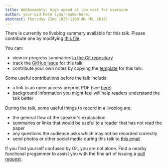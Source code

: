 ```yaml
---
title: WebAssembly: high speed at low cost for everyone
author: your-uid-here (your-name-here)
abstract: Thursday 22nd 1035-1100 AM (ML 2016)
---
```


There is currently no liveblog summary available for this talk. Please contribute one by modifying [this file](https://github.com/ocamllabs/icfp2016-blog/blob/master/ML/webassembly-high-speed-at-low.md).

You can:
* view in-progress summaries [in the Git repository](https://github.com/ocamllabs/icfp2016-blog/tree/master/ML/webassembly-high-speed-at-low/)
* track the [GitHub issue](https://github.com/ocamllabs/icfp2016-blog/issues/97) for this talk
* contribute your own notes by copying the [template](webassembly-high-speed-at-low/template.md) for this talk.

Some useful contributions before the talk include:
* a link to an open access preprint PDF (see [here](https://github.com/gasche/icfp2016-papers))
* background information you might feel will help readers understand the talk better

During the talk, some useful things to record in a liveblog are:
* the general flow of the speaker's explanation
* summaries or links that would be useful to a reader that has not read the paper
* any questions the audience asks which may not be recorded correctly
* send photos or other social media during this talk to [this email](mailto:icfp16.photos@gmail.com?subject=ML:webassembly-high-speed-at-low)

If you find yourself confused by Git, you are not alone. Find a nearby functional progammer
to assist you with the fine art of issuing a [pull request](https://help.github.com/articles/about-pull-requests/).

